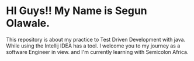 # HI Guys!! My Name is Segun Olawale.
This repository is about my practice to Test Driven Development with java.
While using the Intellij IDEA has a tool.
I welcome you to my journey as a software Engineer in view.
and I'm currently learning with Semicolon Africa.
